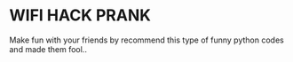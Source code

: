 # WIFI HACK PRANK
Make fun with your friends by recommend this type of funny python codes and made them fool..
